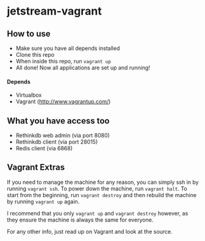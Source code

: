 jetstream-vagrant
=================

## How to use
- Make sure you have all depends installed
- Clone this repo
- When inside this repo, run `vagrant up`
- All done! Now all applications are set up and running!

#### Depends
- Virtualbox
- Vagrant (http://www.vagrantup.com/)

## What you have access too
- Rethinkdb web admin (via port 8080)
- Rethinkdb client (via port 28015)
- Redis client (via 6868)

## Vagrant Extras
If you need to manage the machine for any reason, you can simply ssh in by running
`vagrant ssh`. To power down the machine, run `vagrant halt`. To start from the beginning,
run `vagrant destroy` and then rebuild the machine by running `vagrant up` again.

I recommend that you only `vagrant up` and `vagrant destroy` however, as they ensure the
machine is always the same for everyone.

For any other info, just read up on Vagrant and look at the source.
